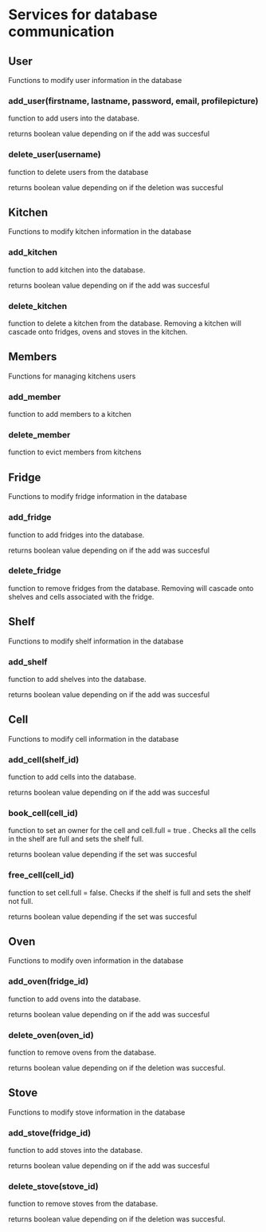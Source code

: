 # Services for database communication

## User
Functions to modify user information in the database

### add_user(firstname, lastname, password, email, profilepicture)
function to add users into the database.

returns boolean value depending on if the add was succesful

### delete_user(username)
function to delete users from the database

returns boolean value depending on if the deletion was succesful

## Kitchen
Functions to modify kitchen information in the database
### add_kitchen
function to add kitchen into the database.

returns boolean value depending on if the add was succesful

### delete_kitchen
function to delete a kitchen from the database. Removing a kitchen will cascade onto fridges, ovens and stoves in the kitchen.

## Members
Functions for managing kitchens users
### add_member
function to add members to a kitchen

### delete_member
function to evict members from kitchens


## Fridge
Functions to modify fridge information in the database
### add_fridge
function to add fridges into the database.

returns boolean value depending on if the add was succesful

### delete_fridge
function to remove fridges from the database. Removing will cascade onto shelves and cells associated with the fridge.



## Shelf
Functions to modify shelf information in the database
### add_shelf
function to add shelves into the database.

returns boolean value depending on if the add was succesful



## Cell
Functions to modify cell information in the database
### add_cell(shelf_id)
function to add cells into the database.

returns boolean value depending on if the add was succesful

### book_cell(cell_id)
function to set an owner for the cell and cell.full = true . Checks all the cells in the shelf are full and sets the shelf full.

returns boolean value depending if the set was succesful


### free_cell(cell_id)
function to set cell.full = false. Checks if the shelf is full and sets the shelf not full.

returns boolean value depending if the set was succesful


## Oven
Functions to modify oven information in the database
### add_oven(fridge_id)
function to add ovens into the database.

returns boolean value depending on if the add was succesful

### delete_oven(oven_id)
function to remove ovens from the database.

returns boolean value depending on if the deletion was succesful.


## Stove
Functions to modify stove information in the database
### add_stove(fridge_id)
function to add stoves into the database.

returns boolean value depending on if the add was succesful


### delete_stove(stove_id)
function to remove stoves from the database.

returns boolean value depending on if the deletion was succesful.
